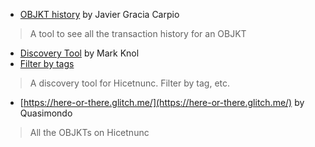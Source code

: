 * [OBJKT history](https://www.hicetnunc.xyz/objkt/25459) by Javier Gracia Carpio
> A tool to see all the transaction history for an OBJKT

* [Discovery Tool](https://projects.stroep.nl/hicetnunc/#discover) by Mark Knol
* [Filter by tags](https://projects.stroep.nl/hicetnunc/#tags)
> A discovery tool for Hicetnunc. Filter by tag, etc.

* [https://here-or-there.glitch.me/](https://here-or-there.glitch.me/) by Quasimondo
> All the OBJKTs on Hicetnunc

